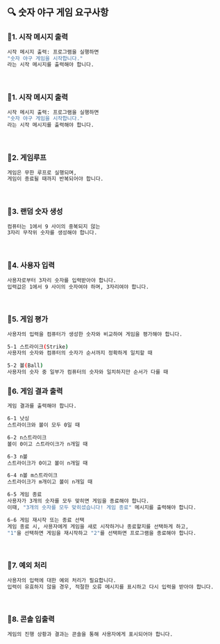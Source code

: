 ## 🔍 숫자 야구 게임 요구사항

### 📸1. 시작 메시지 출력

```sh
시작 메시지 출력: 프로그램을 실행하면 
"숫자 야구 게임을 시작합니다."
라는 시작 메시지를 출력해야 합니다.
``````
<br>

### 📸1. 시작 메시지 출력

```sh
시작 메시지 출력: 프로그램을 실행하면 
"숫자 야구 게임을 시작합니다."
라는 시작 메시지를 출력해야 합니다.
``````
<br>

### 📸2. 게임루프

```sh
게임은 무한 루프로 실행되며, 
게임이 종료될 때까지 반복되어야 합니다.
``````
<br>

### 📸3. 랜덤 숫자 생성

```sh
컴퓨터는 1에서 9 사이의 중복되지 않는 
3자리 무작위 숫자를 생성해야 합니다.
``````
<br>

### 📸4. 사용자 입력

```sh
사용자로부터 3자리 숫자를 입력받아야 합니다. 
입력값은 1에서 9 사이의 숫자여야 하며, 3자리여야 합니다.
``````
<br>

### 📸5. 게임 평가

```sh
사용자의 입력을 컴퓨터가 생성한 숫자와 비교하여 게임을 평가해야 합니다.

5-1 스트라이크(Strike)
사용자의 숫자와 컴퓨터의 숫자가 순서까지 정확하게 일치할 때

5-2 볼(Ball)
사용자의 숫자 중 일부가 컴퓨터의 숫자와 일치하지만 순서가 다를 때
``````
### 📸6. 게임 결과 출력
```sh
게임 결과를 출력해야 합니다.

6-1 낫싱
스트라이크와 볼이 모두 0일 때

6-2 n스트라이크
볼이 0이고 스트라이크가 n개일 때

6-3 n볼
스트라이크가 0이고 볼이 n개일 때

6-4 n볼 m스트라이크
스트라이크가 m개이고 볼이 n개일 때

6-5 게임 종료
사용자가 3개의 숫자를 모두 맞히면 게임을 종료해야 합니다. 
이때, "3개의 숫자를 모두 맞히셨습니다! 게임 종료" 메시지를 출력해야 합니다.

6-6 게임 재시작 또는 종료 선택
게임 종료 시, 사용자에게 게임을 새로 시작하거나 종료할지를 선택하게 하고, 
"1"을 선택하면 게임을 재시작하고 "2"를 선택하면 프로그램을 종료해야 합니다.
``````

<br>

### 📸7. 예외 처리 
```sh
사용자의 입력에 대한 예외 처리가 필요합니다. 
입력이 유효하지 않을 경우, 적절한 오류 메시지를 표시하고 다시 입력을 받아야 합니다.
``````
<br>

### 📸8. 콘솔 입출력
```sh
게임의 진행 상황과 결과는 콘솔을 통해 사용자에게 표시되어야 합니다.
``````
<br>